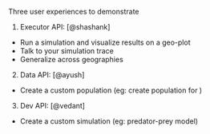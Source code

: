 Three user experiences to demonstrate

1. Executor API: [@shashank]
- Run a simulation and visualize results on a geo-plot
- Talk to your simulation trace
- Generalize across geographies

2. Data API: [@ayush]
- Create a custom population (eg: create population for )

3. Dev API: [@vedant]
- Create a custom simulation (eg: predator-prey model) 
